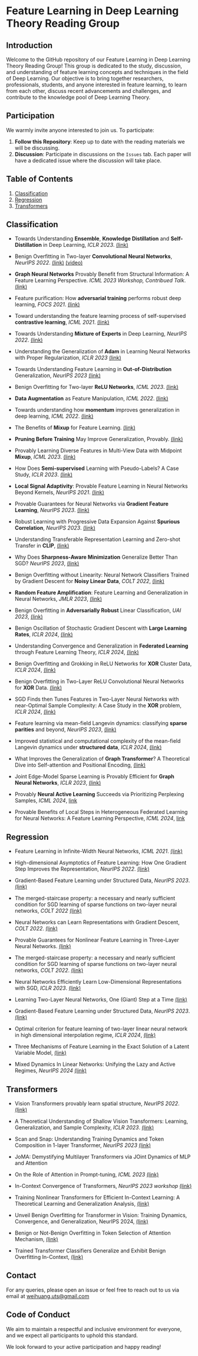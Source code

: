 
# Feature Learning in Deep Learning Theory Reading Group

## Introduction

Welcome to the GitHub repository of our Feature Learning in Deep Learning Theory Reading Group! This group is dedicated to the study, discussion, and understanding of feature learning concepts and techniques in the field of Deep Learning. 
Our objective is to bring together researchers, professionals, students, and anyone interested in feature learning, to learn from each other, discuss recent advancements and challenges, and contribute to the knowledge pool of Deep Learning Theory.

## Participation

We warmly invite anyone interested to join us. To participate:

1. **Follow this Repository**: Keep up to date with the reading materials we will be discussing.
2. **Discussion**: Participate in discussions on the `Issues` tab. Each paper will have a dedicated issue where the discussion will take place.


## Table of Contents

1. [Classification](#classification)
2. [Regression](#regression)
3. [Transformers](#transformers)


## Classification  

- Towards Understanding **Ensemble**, **Knowledge Distillation** and **Self-Distillation** in Deep Learning, *ICLR 2023*. [(link)](https://arxiv.org/abs/2012.09816)
  
- Benign Overfitting in Two-layer **Convolutional Neural Networks**, *NeurIPS 2022*. [(link)](https://arxiv.org/abs/2202.06526) [(video)](https://www.youtube.com/watch?v=n_F17KVDQHI)

- **Graph Neural Networks** Provably Benefit from Structural Information: A Feature Learning Perspective. *ICML 2023 Workshop, Contribued Talk*. [(link)](https://arxiv.org/abs/2306.13926)

- Feature purification: How **adversarial training** performs robust deep learning, *FOCS 2021*. [(link)](https://arxiv.org/abs/2005.10190)

- Toward understanding the feature learning process of self-supervised **contrastive learning**, *ICML 2021*. [(link)](https://arxiv.org/abs/2105.15134)
  
- Towards Understanding **Mixture of Experts** in Deep Learning, *NeurIPS 2022*. [(link)](https://arxiv.org/abs/2208.02813)
  
- Understanding the Generalization of **Adam** in Learning Neural Networks with Proper Regularization, *ICLR 2023* [(link)](https://arxiv.org/abs/2108.11371)

- Towards Understanding Feature Learning in **Out-of-Distribution** Generalization, *NeurIPS 2023* [(link)](https://arxiv.org/abs/2304.11327) 

- Benign Overfitting for Two-layer **ReLU Networks**, *ICML 2023*. [(link)](https://arxiv.org/pdf/2303.04145.pdf) 
  
- **Data Augmentation** as Feature Manipulation, *ICML 2022*. [(link)](https://arxiv.org/abs/2203.01572)  
  
- Towards understanding how **momentum** improves generalization in deep learning, *ICML 2022*. [(link)](https://arxiv.org/abs/2207.05931)  
  
- The Benefits of **Mixup** for Feature Learning. [(link)](https://arxiv.org/abs/2303.08433)  
  
- **Pruning Before Training** May Improve Generalization, Provably. [(link)](https://arxiv.org/abs/2301.00335)

- Provably Learning Diverse Features in Multi-View Data with Midpoint **Mixup**, *ICML 2023*. [(link)](https://proceedings.mlr.press/v202/chidambaram23a/chidambaram23a.pdf)

- How Does **Semi-supervised** Learning with Pseudo-Labels? A Case Study, *ICLR 2023*. [(link)](https://openreview.net/forum?id=Dzmd-Cc8OI)

- **Local Signal Adaptivity**: Provable Feature Learning in Neural Networks Beyond Kernels, *NeurIPS 2021*. [(link)](https://proceedings.neurips.cc/paper/2021/hash/d064bf1ad039ff366564f352226e7640-Abstract.html)

- Provable Guarantees for Neural Networks via **Gradient Feature Learning**, *NeurIPS 2023*. [(link)](https://arxiv.org/abs/2310.12408)

- Robust Learning with Progressive Data Expansion Against **Spurious Correlation**, *NeurIPS 2023*. [(link)](https://arxiv.org/abs/2306.04949)

- Understanding Transferable Representation Learning and Zero-shot Transfer in **CLIP**, [(link)](https://arxiv.org/pdf/2310.00927.pdf)

- Why Does **Sharpness-Aware Minimization** Generalize Better Than SGD? *NeurIPS 2023*, [(link)](https://nips.cc/virtual/2023/poster/72901)

- Benign Overfitting without Linearity: Neural Network Classifiers Trained by Gradient Descent for **Noisy Linear Data**, *COLT 2022*, [(link)](https://proceedings.mlr.press/v178/frei22a/frei22a.pdf)

- **Random Feature Amplification**: Feature Learning and Generalization in Neural Networks, *JMLR 2023*, [(link)](https://arxiv.org/abs/2202.07626)

- Benign Overfitting in **Adversarially Robust** Linear Classification, *UAI 2023*, [(link)](https://proceedings.mlr.press/v216/chen23b.html)

- Benign Oscillation of Stochastic Gradient Descent with **Large Learning Rates**, *ICLR 2024*, [(link)](https://arxiv.org/abs/2310.17074)

- Understanding Convergence and Generalization in **Federated Learning** through Feature Learning Theory, *ICLR 2024*, [(link)](https://openreview.net/pdf?id=EcetCr4trp)

- Benign Overfitting and Grokking in ReLU Networks for **XOR** Cluster Data, *ICLR 2024*, [(link)](https://arxiv.org/abs/2310.02541)

- Benign Overfitting in Two-Layer ReLU Convolutional Neural Networks for **XOR** Data. [(link)](https://arxiv.org/abs/2310.01975)

- SGD Finds then Tunes Features in Two-Layer Neural Networks with near-Optimal Sample Complexity: A Case Study in the **XOR** problem, *ICLR 2024*, [(link)](https://arxiv.org/abs/2309.15111)

- Feature learning via mean-field Langevin dynamics: classifying **sparse parities** and beyond, *NeurIPS 2023*, [(link)](https://openreview.net/forum?id=tj86aGVNb3)
  
- Improved statistical and computational complexity of the mean-field Langevin dynamics under **structured data**, *ICLR 2024*, [(link)](https://openreview.net/forum?id=Of2nEDc4s7)

- What Improves the Generalization of **Graph Transformer**? A Theoretical Dive into Self-attention and Positional Encoding, [(link)](https://openreview.net/forum?id=aJl5aK9n7e)

- Joint Edge-Model Sparse Learning is Provably Efficient for **Graph Neural Networks**, *ICLR 2023*, [(link)](https://openreview.net/pdf?id=4UldFtZ_CVF)

- Provably **Neural Active Learning** Succeeds via Prioritizing Perplexing Samples, *ICML 2024*, [link](https://arxiv.org/abs/2406.03944)

- Provable Benefits of Local Steps in Heterogeneous Federated Learning for Neural Networks: A Feature Learning Perspective, *ICML 2024*, [link](https://proceedings.mlr.press/v235/bao24a.html)

## Regression

- Feature Learning in Infinite-Width Neural Networks, *ICML 2021*. [(link)](https://arxiv.org/abs/2011.14522)

- High-dimensional Asymptotics of Feature Learning: How One Gradient Step Improves the Representation, *NeurIPS 2022*. [(link)](https://arxiv.org/abs/2205.01445)

- Gradient-Based Feature Learning under Structured Data, *NeurIPS 2023*. [(link)](https://arxiv.org/abs/2309.03843)

- The merged-staircase property: a necessary and nearly sufficient condition for SGD learning of sparse functions on two-layer neural networks, *COLT 2022* [(link)](https://par.nsf.gov/servlets/purl/10344261)
  
- Neural Networks can Learn Representations with Gradient Descent, *COLT 2022*. [(link)](https://arxiv.org/abs/2206.15144)  
  
- Provable Guarantees for Nonlinear Feature Learning in Three-Layer Neural Networks. [(link)](https://arxiv.org/abs/2305.06986)
  
- The merged-staircase property: a necessary and nearly sufficient condition for SGD learning of sparse functions on two-layer neural networks, *COLT 2022*. [(link)](https://arxiv.org/abs/2202.08658)
  
- Neural Networks Efficiently Learn Low-Dimensional Representations with SGD, *ICLR 2023*. [(link)](https://arxiv.org/abs/2209.14863)  
  
- Learning Two-Layer Neural Networks, One (Giant) Step at a Time [(link)](https://arxiv.org/abs/2305.18270)  

- Gradient-Based Feature Learning under Structured Data, *NeurIPS 2023*. [(link)](https://arxiv.org/pdf/2309.03843.pdf)

- Optimal criterion for feature learning of two-layer linear neural network in high dimensional interpolation regime, *ICLR 2024*, [(link)](https://openreview.net/forum?id=Jc0FssXh2R)

- Three Mechanisms of Feature Learning in the Exact Solution of a Latent Variable Model, [(link)](https://arxiv.org/abs/2401.07085)

- Mixed Dynamics In Linear Networks: Unifying the Lazy and Active Regimes, *NeurIPS 2024* [(link)](https://arxiv.org/abs/2405.17580)


## Transformers

- Vision Transformers provably learn spatial structure, *NeurIPS 2022*. [(link)](https://arxiv.org/abs/2210.09221)
  
- A Theoretical Understanding of Shallow Vision Transformers: Learning, Generalization, and Sample Complexity, *ICLR 2023*. [(link)](https://arxiv.org/abs/2302.06015)  

- Scan and Snap: Understanding Training Dynamics and Token Composition in 1-layer Transformer, *NeurIPS 2023* [(link)](https://arxiv.org/abs/2305.16380)

- JoMA: Demystifying Multilayer Transformers via JOint Dynamics of MLP and Attention

- On the Role of Attention in Prompt-tuning, *ICML 2023* [(link)](https://arxiv.org/pdf/2306.03435.pdf)

- In-Context Convergence of Transformers, *NeurIPS 2023 workshop* [(link)](https://arxiv.org/abs/2310.05249)

- Training Nonlinear Transformers for Efficient In-Context Learning: A Theoretical Learning and Generalization Analysis, [(link)](https://arxiv.org/abs/2402.15607)

- Unveil Benign Overfitting for Transformer in Vision: Training Dynamics, Convergence, and Generalization, NeurIPS 2024, [(link)](https://arxiv.org/abs/2409.19345)

- Benign or Not-Benign Overfitting in Token Selection of Attention Mechanism, [(link)](https://arxiv.org/abs/2409.17625)

- Trained Transformer Classifiers Generalize and Exhibit Benign Overfitting In-Context, [(link)](https://arxiv.org/abs/2410.01774)  

    
  

## Contact

For any queries, please open an issue or feel free to reach out to us via email at weihuang.uts@gmail.com

## Code of Conduct

We aim to maintain a respectful and inclusive environment for everyone, and we expect all participants to uphold this standard.

We look forward to your active participation and happy reading!
